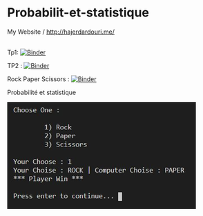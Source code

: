 # Probabilit-et-statistique

My Website / http://hajerdardouri.me/
<br/><br/>

Tp1: [![Binder](https://mybinder.org/badge_logo.svg)](https://mybinder.org/v2/gh/hajerdardouri/proba/tree/main/hajer%20dardouri%20probabilite/main?filepath=TP1.ipynb)

TP2 : [![Binder](https://mybinder.org/badge_logo.svg)](https://mybinder.org/v2/gh/hajerdardouri/proba/tree/main/hajer%20dardouri%20probabilite/main?filepath=TP2.ipynb)

Rock Paper Scissors : [![Binder](https://mybinder.org/badge_logo.svg)](https://mybinder.org/v2/gh/hajerdardouri/proba/tree/main/hajer%20dardouri%20probabilite/main?filepath=rockPaperScissors.ipynb)

Probabilité et statistique

<img src="img/1.JPG">
